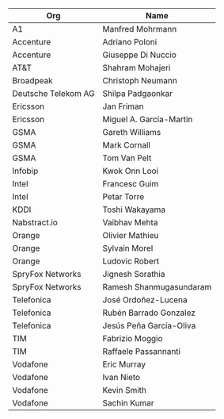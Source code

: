 | Org                    | Name                                                |
| -----------------------| ----------------------------------------------------|
| A1 | Manfred Mohrmann |
| Accenture | Adriano Poloni|
| Accenture | Giuseppe Di Nuccio|
| AT&T | Shahram Mohajeri|
| Broadpeak | Christoph Neumann |
| Deutsche Telekom AG | Shilpa Padgaonkar |
| Ericsson | Jan Friman |
| Ericsson | Miguel A. García-Martin |
| GSMA | Gareth Williams |
| GSMA | Mark Cornall |
| GSMA | Tom Van Pelt |
| Infobip | Kwok Onn Looi |
| Intel | Francesc Guim |
| Intel | Petar Torre |
| KDDI | Toshi Wakayama |
| Nabstract.io | Vaibhav Mehta |
| Orange | Olivier Mathieu |
| Orange | Sylvain Morel|
| Orange | Ludovic Robert|
| SpryFox Networks | Jignesh Sorathia |
| SpryFox Networks | Ramesh Shanmugasundaram |
| Telefonica | José Ordoñez-Lucena |
| Telefonica | Rubén Barrado Gonzalez |
| Telefonica | Jesús Peña García-Oliva |
| TIM | Fabrizio Moggio|
| TIM | Raffaele Passannanti|
| Vodafone | Eric Murray |
| Vodafone | Ivan Nieto|
| Vodafone | Kevin Smith|
| Vodafone | Sachin Kumar|
